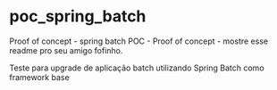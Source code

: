 poc_spring_batch
================

Proof of concept - spring batch
POC - Proof of concept - mostre esse readme pro seu amigo fofinho.

Teste para upgrade de aplicação batch utilizando Spring Batch como framework base
